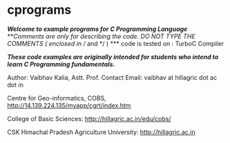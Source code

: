 # cprograms
***Welcome to example programs for C Programming Language***
***Comments are only for describing the code. DO NOT TYPE THE COMMENTS ( enclosed in /* and */ )     ***
code is tested on : TurboC Compiler

***These code examples are originally intended for students who intend to learn C Programming fundamentals.***

Author: Vaibhav Kalia, Astt. Prof.
Contact Email: vaibhav at hillagric dot ac dot in


Centre for Geo-informatics, COBS, http://14.139.224.135/myapp/cgrt/index.htm 

College of Basic Sciences: http://hillagric.ac.in/edu/cobs/ 

CSK Himachal Pradesh Agriculture University: http://hillagric.ac.in


